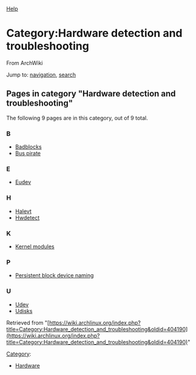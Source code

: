 [Help](//www.mediawiki.org/wiki/Special:MyLanguage/Help:Categories)

# Category:Hardware detection and troubleshooting

From ArchWiki

Jump to: [navigation](#column-one), [search](#searchInput)

## Pages in category "Hardware detection and troubleshooting"

The following 9 pages are in this category, out of 9 total.

### B

*   [Badblocks](/index.php/Badblocks "Badblocks")
*   [Bus pirate](/index.php/Bus_pirate "Bus pirate")

### E

*   [Eudev](/index.php/Eudev "Eudev")

### H

*   [Halevt](/index.php/Halevt "Halevt")
*   [Hwdetect](/index.php/Hwdetect "Hwdetect")

### K

*   [Kernel modules](/index.php/Kernel_modules "Kernel modules")

### P

*   [Persistent block device naming](/index.php/Persistent_block_device_naming "Persistent block device naming")

### U

*   [Udev](/index.php/Udev "Udev")
*   [Udisks](/index.php/Udisks "Udisks")

Retrieved from "[https://wiki.archlinux.org/index.php?title=Category:Hardware_detection_and_troubleshooting&oldid=404190](https://wiki.archlinux.org/index.php?title=Category:Hardware_detection_and_troubleshooting&oldid=404190)"

[Category](/index.php/Special:Categories "Special:Categories"):

*   [Hardware](/index.php/Category:Hardware "Category:Hardware")